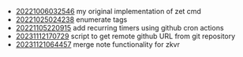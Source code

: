 - [20221006032546](/zet/20221006032546/README.md) my original implementation of zet cmd
- [20221025024238](/zet/20221025024238/README.md) enumerate tags
- [20221105220915](/zet/20221105220915/README.md) add recurring timers using github cron actions
- [20231112170729](/zet/20231112170729/README.md) script to get remote github URL from git repository
- [20231121064457](/zet/20231121064457/README.md) merge note functionality for zkvr
